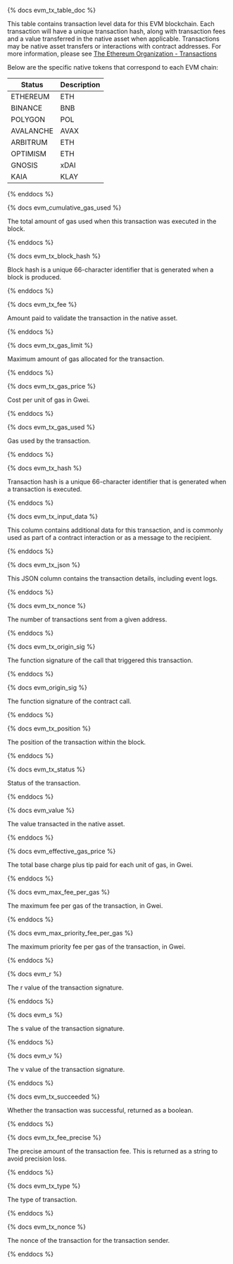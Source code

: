 {% docs evm_tx_table_doc %}

This table contains transaction level data for this EVM blockchain. Each transaction will have a unique transaction hash, along with transaction fees and a value transferred in the native asset when applicable. Transactions may be native asset transfers or interactions with contract addresses. For more information, please see [The Ethereum Organization - Transactions](https://ethereum.org/en/developers/docs/transactions/)

Below are the specific native tokens that correspond to each EVM chain:

| Status     | Description |
|------------|-------------|
| ETHEREUM   | ETH         |
| BINANCE    | BNB         |
| POLYGON    | POL         |
| AVALANCHE  | AVAX        |
| ARBITRUM   | ETH         |
| OPTIMISM   | ETH         |
| GNOSIS     | xDAI        |
| KAIA       | KLAY        |

{% enddocs %}


{% docs evm_cumulative_gas_used %}

The total amount of gas used when this transaction was executed in the block. 

{% enddocs %}


{% docs evm_tx_block_hash %}

Block hash is a unique 66-character identifier that is generated when a block is produced. 

{% enddocs %}


{% docs evm_tx_fee %}

Amount paid to validate the transaction in the native asset. 

{% enddocs %}


{% docs evm_tx_gas_limit %}

Maximum amount of gas allocated for the transaction. 

{% enddocs %}


{% docs evm_tx_gas_price %}

Cost per unit of gas in Gwei. 

{% enddocs %}


{% docs evm_tx_gas_used %}

Gas used by the transaction.

{% enddocs %}


{% docs evm_tx_hash %}

Transaction hash is a unique 66-character identifier that is generated when a transaction is executed. 

{% enddocs %}


{% docs evm_tx_input_data %}

This column contains additional data for this transaction, and is commonly used as part of a contract interaction or as a message to the recipient.  

{% enddocs %}


{% docs evm_tx_json %}

This JSON column contains the transaction details, including event logs. 

{% enddocs %}


{% docs evm_tx_nonce %}

The number of transactions sent from a given address. 

{% enddocs %}


{% docs evm_tx_origin_sig %}

The function signature of the call that triggered this transaction. 

{% enddocs %}

{% docs evm_origin_sig %}

The function signature of the contract call. 

{% enddocs %}


{% docs evm_tx_position %}

The position of the transaction within the block. 

{% enddocs %}


{% docs evm_tx_status %}

Status of the transaction. 

{% enddocs %}


{% docs evm_value %}

The value transacted in the native asset. 

{% enddocs %}


{% docs evm_effective_gas_price %}

The total base charge plus tip paid for each unit of gas, in Gwei.

{% enddocs %}

{% docs evm_max_fee_per_gas %}

The maximum fee per gas of the transaction, in Gwei.

{% enddocs %}


{% docs evm_max_priority_fee_per_gas %}

The maximum priority fee per gas of the transaction, in Gwei.

{% enddocs %}


{% docs evm_r %}

The r value of the transaction signature.

{% enddocs %}


{% docs evm_s %}

The s value of the transaction signature.

{% enddocs %}


{% docs evm_v %}

The v value of the transaction signature.

{% enddocs %}

{% docs evm_tx_succeeded %}

Whether the transaction was successful, returned as a boolean.

{% enddocs %}

{% docs evm_tx_fee_precise %}

The precise amount of the transaction fee. This is returned as a string to avoid precision loss. 

{% enddocs %}

{% docs evm_tx_type %}

The type of transaction. 

{% enddocs %}

{% docs evm_tx_nonce %}

The nonce of the transaction for the transaction sender.

{% enddocs %}
